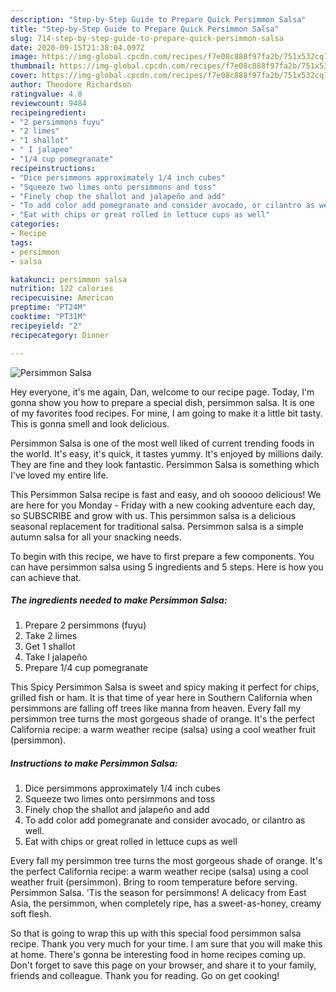 ```yaml
---
description: "Step-by-Step Guide to Prepare Quick Persimmon Salsa"
title: "Step-by-Step Guide to Prepare Quick Persimmon Salsa"
slug: 714-step-by-step-guide-to-prepare-quick-persimmon-salsa
date: 2020-09-15T21:38:04.097Z
image: https://img-global.cpcdn.com/recipes/f7e08c888f97fa2b/751x532cq70/persimmon-salsa-recipe-main-photo.jpg
thumbnail: https://img-global.cpcdn.com/recipes/f7e08c888f97fa2b/751x532cq70/persimmon-salsa-recipe-main-photo.jpg
cover: https://img-global.cpcdn.com/recipes/f7e08c888f97fa2b/751x532cq70/persimmon-salsa-recipe-main-photo.jpg
author: Theodore Richardson
ratingvalue: 4.8
reviewcount: 9484
recipeingredient:
- "2 persimmons fuyu"
- "2 limes"
- "1 shallot"
- " I jalapeo"
- "1/4 cup pomegranate"
recipeinstructions:
- "Dice persimmons approximately 1/4 inch cubes"
- "Squeeze two limes onto persimmons and toss"
- "Finely chop the shallot and jalapeño and add"
- "To add color add pomegranate and consider avocado, or cilantro as well."
- "Eat with chips or great rolled in lettuce cups as well"
categories:
- Recipe
tags:
- persimmon
- salsa

katakunci: persimmon salsa 
nutrition: 122 calories
recipecuisine: American
preptime: "PT24M"
cooktime: "PT31M"
recipeyield: "2"
recipecategory: Dinner

---
```



![Persimmon Salsa](https://img-global.cpcdn.com/recipes/f7e08c888f97fa2b/751x532cq70/persimmon-salsa-recipe-main-photo.jpg)

Hey everyone, it's me again, Dan, welcome to our recipe page. Today, I'm gonna show you how to prepare a special dish, persimmon salsa. It is one of my favorites food recipes. For mine, I am going to make it a little bit tasty. This is gonna smell and look delicious.

Persimmon Salsa is one of the most well liked of current trending foods in the world. It's easy, it's quick, it tastes yummy. It's enjoyed by millions daily. They are fine and they look fantastic. Persimmon Salsa is something which I've loved my entire life.

This Persimmon Salsa recipe is fast and easy, and oh sooooo delicious! We are here for you Monday - Friday with a new cooking adventure each day, so SUBSCRIBE and grow with us. This persimmon salsa is a delicious seasonal replacement for traditional salsa. Persimmon salsa is a simple autumn salsa for all your snacking needs.


To begin with this recipe, we have to first prepare a few components. You can have persimmon salsa using 5 ingredients and 5 steps. Here is how you can achieve that.

<!--inarticleads1-->

##### The ingredients needed to make Persimmon Salsa:

1. Prepare 2 persimmons (fuyu)
1. Take 2 limes
1. Get 1 shallot
1. Take  I jalapeño
1. Prepare 1/4 cup pomegranate


This Spicy Persimmon Salsa is sweet and spicy making it perfect for chips, grilled fish or ham. It is that time of year here in Southern California when persimmons are falling off trees like manna from heaven. Every fall my persimmon tree turns the most gorgeous shade of orange. It&#39;s the perfect California recipe: a warm weather recipe (salsa) using a cool weather fruit (persimmon). 

<!--inarticleads2-->

##### Instructions to make Persimmon Salsa:

1. Dice persimmons approximately 1/4 inch cubes
1. Squeeze two limes onto persimmons and toss
1. Finely chop the shallot and jalapeño and add
1. To add color add pomegranate and consider avocado, or cilantro as well.
1. Eat with chips or great rolled in lettuce cups as well


Every fall my persimmon tree turns the most gorgeous shade of orange. It&#39;s the perfect California recipe: a warm weather recipe (salsa) using a cool weather fruit (persimmon). Bring to room temperature before serving. Persimmon Salsa. &#39;Tis the season for persimmons! A delicacy from East Asia, the persimmon, when completely ripe, has a sweet-as-honey, creamy soft flesh. 

So that is going to wrap this up with this special food persimmon salsa recipe. Thank you very much for your time. I am sure that you will make this at home. There's gonna be interesting food in home recipes coming up. Don't forget to save this page on your browser, and share it to your family, friends and colleague. Thank you for reading. Go on get cooking!
